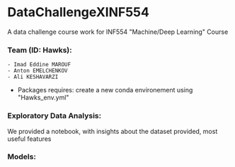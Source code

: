 # DataChallengeXINF554
A data challenge course work for INF554 "Machine/Deep Learning" Course

### Team (ID: Hawks):
    - Imad Eddine MAROUF
    - Anton EMELCHENKOV
    - Ali KESHAVARZI

- Packages requires: create a new conda environement using "Hawks_env.yml"

### Exploratory Data Analysis:
We provided a notebook, with insights about the dataset provided, most useful features 

### Models:

